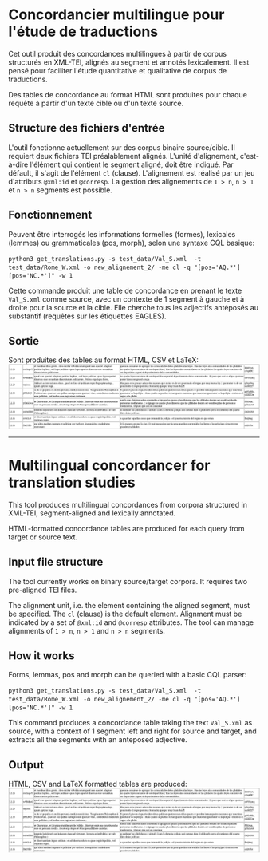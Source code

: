 # Concordancier multilingue pour l'étude de traductions


Cet outil produit des concordances multilingues à partir de corpus structurés en XML-TEI, alignés au segment et annotés lexicalement. 
Il est pensé pour faciliter l'étude quantitative et qualitative de corpus de traductions.

Des tables de concordance au format HTML sont produites pour chaque requête à partir d'un texte cible ou d'un texte source.

## Structure des fichiers d'entrée

L'outil fonctionne actuellement sur des corpus binaire source/cible. Il requiert deux fichiers TEI préalablement alignés.
L'unité d'alignement, c'est-à-dire l'élément qui contient le segment aligné, doit être indiqué. Par défault, il s'agit de
l'élément `cl` (clause). L'alignement est réalisé par un jeu d'attributs `@xml:id` et `@corresp`. La gestion des alignements 
de `1 > n`, `n > 1` et `n > n` segments est possible.

## Fonctionnement

Peuvent être interrogés les informations formelles (formes), lexicales (lemmes) ou grammaticales (pos, morph), selon une syntaxe CQL basique:

`python3 get_translations.py -s test_data/Val_S.xml  -t  test_data/Rome_W.xml -o new_alignement_2/ -me cl -q "[pos='AQ.*'][pos='NC.*']" -w 1`

Cette commande produit une table de concordance en prenant le texte `Val_S.xml` comme source, avec un contexte de 1 segment à gauche et à droite pour la source et la cible. Elle cherche tous les
adjectifs antéposés au substantif (requêtes sur les étiquettes EAGLES).


## Sortie

Sont produites des tables au format HTML, CSV et LaTeX: ![alt text](img/exemple.png)


---

# Multilingual concordancer for translation studies



This tool produces multilingual concordances from corpora structured in XML-TEI, segment-aligned and lexically annotated. 


HTML-formatted concordance tables are produced for each query from target or source text.


## Input file structure


The tool currently works on binary source/target corpora. It requires two pre-aligned TEI files.

The alignment unit, i.e. the element containing the aligned segment, must be specified. The `cl` (clause) is the default element. Alignment must be indicated by a set of `@xml:id` and `@corresp` attributes. 
The tool can manage alignments of `1 > n`, `n > 1` and `n > n` segments.


## How it works


Forms, lemmas, pos and morph can be queried with a basic CQL parser: 


`python3 get_translations.py -s test_data/Val_S.xml  -t  test_data/Rome_W.xml -o new_alignement_2/ -me cl -q "[pos='AQ.*'][pos='NC.*']" -w 1`


This command produces a concordance table taking the text `Val_S.xml` as source, with a context of 1 segment left and right for source and target, and extracts all the segments
with an anteposed adjective.



## Output


HTML, CSV and LaTeX formatted tables are produced: ![alt text](img/exemple.png)
